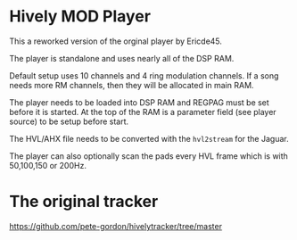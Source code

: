 # Hively MOD Player

This a reworked version of the orginal player by Ericde45.

The player is standalone and uses nearly all of the DSP RAM.

Default setup uses 10 channels and 4 ring modulation channels. If a song needs more RM channels, then they will be allocated in main RAM.

The player needs to be loaded into DSP RAM and REGPAG must be set before it is started. At the top of the RAM is a parameter field (see player source) to be setup before start.

The HVL/AHX file needs to be converted with the `hvl2stream` for the Jaguar.

The player can also optionally scan the pads every HVL frame which is with 50,100,150 or 200Hz.

# The original tracker

https://github.com/pete-gordon/hivelytracker/tree/master
